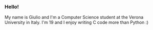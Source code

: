 ### Hello!
My name is Giulio and I'm a Computer Science student at the Verona University in Italy. I'm 19 and I enjoy writing C code more than Python :)
